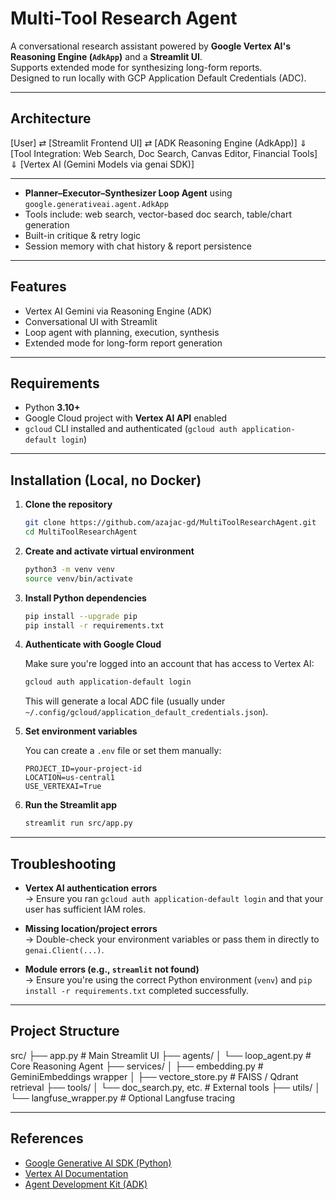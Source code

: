 # Multi-Tool Research Agent

A conversational research assistant powered by **Google Vertex AI's Reasoning Engine (`AdkApp`)** and a **Streamlit UI**.  
Supports extended mode for synthesizing long-form reports.  
Designed to run locally with GCP Application Default Credentials (ADC).

---

## Architecture
[User] ⇄ [Streamlit Frontend UI] ⇄ [ADK Reasoning Engine (AdkApp)]
⇓
[Tool Integration: Web Search, Doc Search, Canvas Editor, Financial Tools]
⇓
[Vertex AI (Gemini Models via genai SDK)]

---

- **Planner–Executor–Synthesizer Loop Agent** using `google.generativeai.agent.AdkApp`
- Tools include: web search, vector-based doc search, table/chart generation
- Built-in critique & retry logic
- Session memory with chat history & report persistence

---

## Features

- Vertex AI Gemini via Reasoning Engine (ADK)
- Conversational UI with Streamlit
- Loop agent with planning, execution, synthesis
- Extended mode for long-form report generation

---

## Requirements

- Python **3.10+**
- Google Cloud project with **Vertex AI API** enabled
- `gcloud` CLI installed and authenticated (`gcloud auth application-default login`)

---

## Installation (Local, no Docker)

1. **Clone the repository**

    ```bash
    git clone https://github.com/azajac-gd/MultiToolResearchAgent.git
    cd MultiToolResearchAgent
    ```

2. **Create and activate virtual environment**

    ```bash
    python3 -m venv venv
    source venv/bin/activate
    ```

3. **Install Python dependencies**

    ```bash
    pip install --upgrade pip
    pip install -r requirements.txt
    ```

4. **Authenticate with Google Cloud**

    Make sure you're logged into an account that has access to Vertex AI:

    ```bash
    gcloud auth application-default login
    ```

    This will generate a local ADC file (usually under `~/.config/gcloud/application_default_credentials.json`).

5. **Set environment variables**

    You can create a `.env` file or set them manually:

    ```env
    PROJECT_ID=your-project-id
    LOCATION=us-central1
    USE_VERTEXAI=True
    ```

6. **Run the Streamlit app**

    ```bash
    streamlit run src/app.py
    ```

---

## Troubleshooting

- **Vertex AI authentication errors**  
  → Ensure you ran `gcloud auth application-default login` and that your user has sufficient IAM roles.

- **Missing location/project errors**  
  → Double-check your environment variables or pass them in directly to `genai.Client(...)`.

- **Module errors (e.g., `streamlit` not found)**  
  → Ensure you're using the correct Python environment (`venv`) and `pip install -r requirements.txt` completed successfully.

---

## Project Structure
src/
├── app.py # Main Streamlit UI
├── agents/
│ └── loop_agent.py # Core Reasoning Agent
├── services/
│ ├── embedding.py # GeminiEmbeddings wrapper
│ ├── vectore_store.py # FAISS / Qdrant retrieval
├── tools/
│ └── doc_search.py, etc. # External tools
├── utils/
│ └── langfuse_wrapper.py # Optional Langfuse tracing


---

## References

- [Google Generative AI SDK (Python)](https://pypi.org/project/google-generativeai/)
- [Vertex AI Documentation](https://cloud.google.com/vertex-ai)
- [Agent Development Kit (ADK)](https://ai.google.dev/docs/agents/overview)







